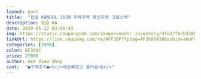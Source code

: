 ```yaml
---
layout: post 
title:  "캉골 KANGOL 3039 우체국백 메신저백 크로스백" 
description: 캉골 KA ..
date: 2020-05-22 03:00:43 
img: https://static.coupangcdn.com/image/vendor_inventory/4fe2/fbcb438b35875f8a35835d37f9cc5b8496fdc054a5590437f7fe28e9c99b.jpg 
linkUrl: https://link.coupang.com/re/AFFSDP?lptag=AF3600438&subid=ahnPublicAsk&pageKey=1385219177&itemId=2420210311&vendorItemId=70490444737&traceid=V0-113-e981cdd1c9c98442 
categories: [1008] 
color: BF360C 
price: 27000 
author: Ask View Shop 
cont:  "●구매후기●<br/>배송빠르고 좋아요<br/>" 
---
```

